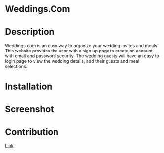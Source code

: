 # Weddings.Com 

# Description 
Weddings.com is an easy way to organize your wedding invites and meals. This website provides the user with a sign up page to create an account with email and password security. The wedding guests will have an easy to login page to view the wedding details, add their guests and meal selections. 

# Installation 

# Screenshot 
# Contribution 
<a href="" target="_blank">Link</a>
